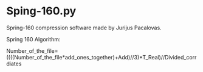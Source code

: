 # Sping-160.py
Spring-160 compression software made by Jurijus Pacalovas.

Spring 160 Algorithm:


Number_of_the_file=((((Number_of_the_file*add_ones_together)+Add)//3)*T_Real)//Divided_corrdiates
